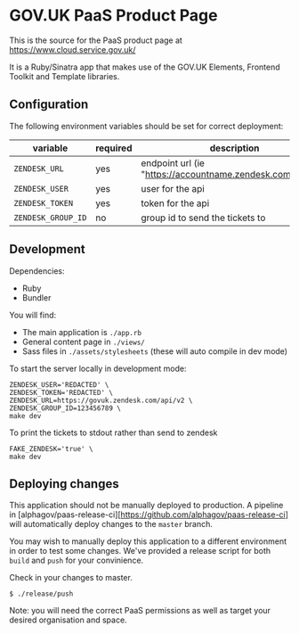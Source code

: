 # GOV.UK PaaS Product Page

This is the source for the PaaS product page at https://www.cloud.service.gov.uk/

It is a Ruby/Sinatra app that makes use of the GOV.UK Elements, Frontend Toolkit and Template libraries.

## Configuration

The following environment variables should be set for correct deployment:

| variable | required | description |
|---|---|---|
| `ZENDESK_URL` | yes | endpoint url (ie "https://accountname.zendesk.com/api/v2") |
| `ZENDESK_USER` | yes | user for the api |
| `ZENDESK_TOKEN` | yes | token for the api |
| `ZENDESK_GROUP_ID` | no | group id to send the tickets to |

## Development

Dependencies:

* Ruby
* Bundler

You will find:

* The main application is `./app.rb`
* General content page in `./views/`
* Sass files in `./assets/stylesheets` (these will auto compile in dev mode)

To start the server locally in development mode:

```
ZENDESK_USER='REDACTED' \
ZENDESK_TOKEN='REDACTED' \
ZENDESK_URL=https://govuk.zendesk.com/api/v2 \
ZENDESK_GROUP_ID=123456789 \
make dev
```

To print the tickets to stdout rather than send to zendesk

```
FAKE_ZENDESK='true' \
make dev
```

## Deploying changes

This application should not be manually deployed to production. A pipeline
in [alphagov/paas-release-ci][https://github.com/alphagov/paas-release-ci]
will automatically deploy changes to the `master` branch.

You may wish to manually deploy this application to a different
environment in order to test some changes. We've provided a release
script for both `build` and `push` for your convinience.

Check in your changes to master.

```
$ ./release/push
```

Note: you will need the correct PaaS permissions as well as target your
desired organisation and space.
